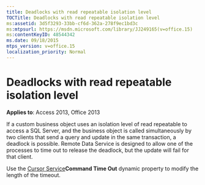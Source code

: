 ```yaml
---
title: Deadlocks with read repeatable isolation level
TOCTitle: Deadlocks with read repeatable isolation level
ms:assetid: 3d5f3293-33bb-cf6d-362a-278f9ec1bd3c
ms:mtpsurl: https://msdn.microsoft.com/library/JJ249165(v=office.15)
ms:contentKeyID: 48544342
ms.date: 09/18/2015
mtps_version: v=office.15
localization_priority: Normal
---
```


# Deadlocks with read repeatable isolation level


**Applies to**: Access 2013, Office 2013

If a custom business object uses an isolation level of read repeatable to access a SQL Server, and the business object is called simultaneously by two clients that send a query and update in the same transaction, a deadlock is possible. Remote Data Service is designed to allow one of the processes to time out to release the deadlock, but the update will fail for that client.

Use the [Cursor Service](microsoft-cursor-service-for-ole-db-ado-service-component.md)**Command Time Out** dynamic property to modify the length of the timeout.

